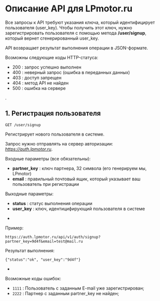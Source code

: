 # Описание API для LPmotor.ru

Все запросы к API требуют указания ключа, который идентифицирует пользователя (user_key).
Чтобы получить этот ключ, нужно зарегистрировать пользователя с помощью метода __/user/signup__, который вернет сгенерированный user_key.

API возвращает результат выполнения операции в JSON-формате.

Возможны следующие коды HTTP-статуса:

* 200 : запрос успешно выполнен
* 400 : неверный запрос (ошибка в переданных данных)
* 403 : доступ запрещен
* 404 : метод API не найден
* 500 : ошибка на сервере

.

## 1. Регистрация пользователя

    GET /user/signup

Регистрирует нового пользователя в системе.

Запрос нужно отправлять на сервер авторизации: _https://auth.lpmotor.ru_.

Входные параметры (все обязательны):

* __partner_key__ : ключ партнера, 32 символа (его генерируем мы, LPmotor)
* __email__ : правильный почтовый ящик, который указывает ваш пользователь при регистрации

Выходные параметры:

* __status__ : статус выполнения операции
* __user_key__ : ключ, идентицифирующий пользователя в системе

-

Пример:

    https://auth.lpmotor.ru/api/v1/auth/signup?partner_key=9d4f&email=test@mail.ru

Результат выполнения:

    {"status":"ok", "user_key":"9d4f"}

-

Возможные коды ошибок:

* `1111` : Пользователь с заданным E-mail уже зарегистрирован;
* `2222` : Партнер с заданным partner_key не найден;